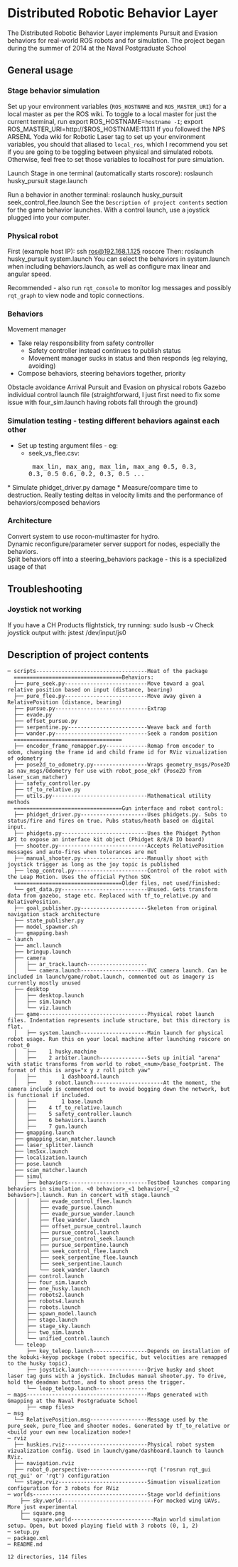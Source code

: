 # Distributed Robotic Behavior Layer
The Distributed Robotic Behavior Layer implements Pursuit and Evasion behaviors for real-world ROS robots and for simulation. The project began during the summer of 2014 at the Naval Postgraduate School

## General usage
### Stage behavior simulation
Set up your environment variables (`ROS_HOSTNAME` and `ROS_MASTER_URI`) for a local master as per the ROS wiki.
To toggle to a local master for just the current terminal, run
    export ROS_HOSTNAME=`hostname -I`; export ROS_MASTER_URI=http://$ROS_HOSTNAME:11311
If you followed the NPS ARSENL Yoda wiki for Robotic Laser tag to set up your environment variables, you should that aliased to `local_ros`, which I recommend you set if you are going to be toggling between physical and simulated robots. Otherwise, feel free to set those variables to localhost for pure simulation.

Launch Stage in one terminal (automatically starts roscore):
    roslaunch husky_pursuit stage.launch

Run a behavior in another terminal:
    roslaunch husky_pursuit seek_control_flee.launch
See the `Description of project contents` section for the game behavior launches. With a control launch, use a joystick plugged into your computer.

### Physical robot
First (example host IP):
    ssh ros@192.168.1.125
    roscore
Then:
    roslaunch husky_pursuit system.launch
You can select the behaviors in system.launch when including behaviors.launch, as well as configure max linear and angular speed.

Recommended - also run `rqt_console` to monitor log messages and possibly `rqt_graph` to view node and topic connections.

### Behaviors

Movement manager
* Take relay responsibility from safety controller  
  * Safety controller instead continues to publish status  
  * Movement manager sucks in status and then responds (eg relaying, avoiding)  
* Compose behaviors, steering behaviors together, priority  

Obstacle avoidance
Arrival
Pursuit and Evasion on physical robots
Gazebo individual control launch file (straightforward, I just first need to fix some issue with four_sim.launch having robots fall through the ground)

### Simulation testing - testing different behaviors against each other

* Set up testing argument files - eg:
  * seek_vs_flee.csv: <pre>
max_lin, max_ang, max_lin, max_ang
0.5, 0.3, 0.3, 0.5
0.6, 0.2, 0.3, 0.5
...
</pre>
  * Simulate phidget_driver.py damage
  * Measure/compare time to destruction. Really testing deltas in velocity limits and the performance of behaviors/composed behaviors

### Architecture
Convert system to use rocon-multimaster for hydro.  
Dynamic reconfigure/parameter server support for nodes, especially the behaviors.  
Split behaviors off into a steering_behaviors package - this is a specialized usage of that

## Troubleshooting
### Joystick not working
If you have a CH Products flightstick, try running:
    sudo lsusb -v
Check joystick output with:
	jstest /dev/input/js0

## Description of project contents
    ─ scripts-----------------------------------Meat of the package
      ==================================Behaviors:
      ├── pure_seek.py--------------------------Move toward a goal relative position based on input (distance, bearing)
      ├── pure_flee.py--------------------------Move away given a RelativePosition (distance, bearing)
      ├── pursue.py-----------------------------Extrap
      ├── evade.py
      ├── offset_pursue.py
      ├── serpentine.py-------------------------Weave back and forth
      ├── wander.py-----------------------------Seek a random position
      ==================================
      ├── encoder_frame_remapper.py-------------Remap from encoder to odom, changing the frame id and child frame id for RViz vizualization of odometry
      ├── pose2d_to_odometry.py-----------------Wraps geometry_msgs/Pose2D as nav_msgs/Odometry for use with robot_pose_ekf (Pose2D from laser_scan_matcher)
      ├── safety_controller.py
      ├── tf_to_relative.py
      ├── utils.py------------------------------Mathematical utility methods
      ==================================Gun interface and robot control:
      ├── phidget_driver.py---------------------Uses phidgets.py. Subs to status/fire and fires on true. Pubs status/heath based on digital input.
      ├── phidgets.py---------------------------Uses the Phidget Python API to expose an interface kit object (Phidget 8/8/8 IO board)
      ├── shooter.py----------------------------Accepts RelativePosition messages and auto-fires when tolerances are met
      ├── manual_shooter.py---------------------Manually shoot with joystick trigger as long as the joy topic is published
      ├── leap_control.py-----------------------Control of the robot with the Leap Motion. Uses the official Python SDK
      ==================================Older files, not used/finished:
      └── get_data.py---------------------------Unused. Gets transform data from gazebo, stage etc. Replaced with tf_to_relative.py and RelativePosition.
      ├── goal_publisher.py---------------------Skeleton from original navigation stack architecture
      ├── state_publisher.py
      ├── model_spawner.sh
      ├── gmapping.bash
    ─ launch
      ├── amcl.launch
      ├── bringup.launch
      ├── camera
      │   ├── ar_track.launch-------------------
      │   └── camera.launch---------------------UVC camera launch. Can be included in launch/game/robot.launch, commented out as imagery is currently mostly unused
      ├── desktop
      │   ├── desktop.launch
      │   ├── sim.launch
      │   └── viz.launch
      ├── game----------------------------------Physical robot launch files. Indentation represents include structure, but this directory is flat.
      │   ├── system.launch---------------------Main launch for physical robot usage. Run this on your local machine after launching roscore on robot_0
      │   ├──    1 husky.machine
      │   ├──    2 arbiter.launch---------------Sets up initial "arena" with static transforms from world to robot_<num>/base_footprint. The format of this is args="x y z roll pitch yaw"
      │   ├──        1 dashboard.launch
      │   ├──    3 robot.launch----------------------At the moment, the camera include is commented out to avoid bogging down the network, but is functional if included.
      │   ├──        1 base.launch
      │   ├──    4 tf_to_relative.launch
      │   ├──    5 safety_controller.launch
      │   ├──    6 behaviors.launch
      │   ├──    7 gun.launch
      ├── gmapping.launch
      ├── gmapping_scan_matcher.launch
      ├── laser_splitter.launch
      ├── lms5xx.launch
      ├── localization.launch
      ├── pose.launch
      ├── scan_matcher.launch
      ├── simul
      │   ├── behaviors-------------------------Testbed launches comparing behaviors in simulation. <0 behavior>_<1 behavior>[_<2 behavior>].launch. Run in concert with stage.launch
      │   │   ├── evade_control_flee.launch
      │   │   ├── evade_pursue.launch
      │   │   ├── evade_pursue_wander.launch
      │   │   ├── flee_wander.launch
      │   │   ├── offset_pursue_control.launch
      │   │   ├── pursue_control.launch
      │   │   ├── pursue_control_seek.launch
      │   │   ├── pursue_serpentine.launch
      │   │   ├── seek_control_flee.launch
      │   │   ├── seek_serpentine_flee.launch
      │   │   ├── seek_serpentine.launch
      │   │   └── seek_wander.launch
      │   ├── control.launch
      │   ├── four_sim.launch
      │   ├── one_husky.launch
      │   ├── robots2.launch
      │   ├── robots4.launch
      │   ├── robots.launch
      │   ├── spawn_model.launch
      │   ├── stage.launch
      │   ├── stage_sky.launch
      │   ├── two_sim.launch
      │   └── unified_control.launch
      └── teleop
          ├── key_teleop.launch-----------------Depends on installation of the kobuki-keyop package (robot specific, but velocities are remapped to the husky topic).
          ├── joystick.launch-------------------Drive husky and shoot laser tag guns with a joystick. Includes manual shooter.py. To drive, hold the deadman button, and to shoot press the trigger.
          └── leap_teleop.launch----------------
    ─ maps--------------------------------------Maps generated with Gmapping at the Naval Postgraduate School
          ├── <map files>
    ─ msg
      └── RelativePosition.msg------------------Message used by the pure_seek, pure_flee and shooter nodes. Generated by tf_to_relative or <build your own new localization node>!
    ─ rviz
      ├── huskies.rviz--------------------------Physical robot system vizualization config. Used in launch/game/dashboard.launch to launch RViz.
      ├── navigation.rviz
      ├── robot_0.perspective-------------------rqt ('rosrun rqt_gui rqt_gui' or 'rqt') configuration
      └── stage.rviz----------------------------Simuation visualization configuration for 3 robots for RViz
    ─ worlds------------------------------------Stage world definitions
        ├── sky.world-----------------------------For mocked wing UAVs. More just experimental
        ├── square.png
        └── square.world--------------------------Main world simulation setup. Open, but boxed playing field with 3 robots (0, 1, 2)
    ─ setup.py
    ─ package.xml
    ─ README.md
    
    12 directories, 114 files
